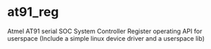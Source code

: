 at91_reg
========

Atmel AT91 serial SOC System Controller Register operating API for userspace (Include a simple linux device driver and a userspace lib)
